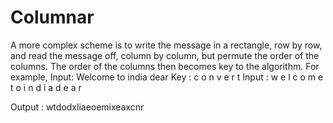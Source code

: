 # Columnar
A more complex scheme is to write the message in a rectangle, row by row, and read the message off, column by column, but permute the order
of the columns. The order of the columns then becomes key to the algorithm. For example,
Input: Welcome to india dear
Key           :       c  o  n  v  e  r  t
Input         :       w  e  l  c  o  m  e
                      t  o  i  n  d  i  a
                      d  e  a  r  
        
Output        :      wtdodxliaeoemixeaxcnr
